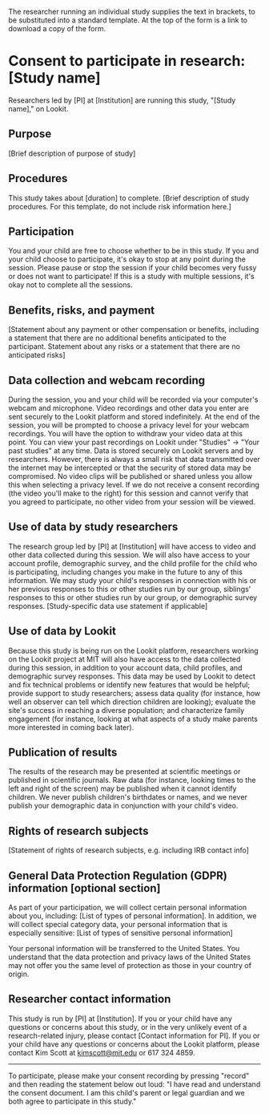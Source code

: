 The researcher running an individual study supplies the text in brackets, to be substituted into a standard template. At the top of the form is a link to download a copy of the form.

# Consent to participate in research: [Study name]

Researchers led by [PI] at [Institution] are running this study, "[Study name]," on Lookit.

## Purpose

[Brief description of purpose of study]

## Procedures

This study takes about [duration] to complete. [Brief description of study procedures. For this template, do not include risk information here.]

## Participation

You and your child are free to choose whether to be in this study. If you and your child choose to participate, it's okay to stop at any point during the session. Please pause or stop the session if your child becomes very fussy or does not want to participate! If this is a study with multiple sessions, it's okay not to complete all the sessions.

## Benefits, risks, and payment

[Statement about any payment or other compensation or benefits, including a statement that there are no additional benefits anticipated to the participant. Statement about any risks or a statement that there are no anticipated risks]

## Data collection and webcam recording

During the session, you and your child will be recorded via your computer's webcam and microphone. Video recordings and other data you enter are sent securely to the Lookit platform and stored indefinitely. At the end of the session, you will be prompted to choose a privacy level for your webcam recordings. You will have the option to withdraw your video data at this point. You can view your past recordings on Lookit under "Studies" -> "Your past studies" at any time.
Data is stored securely on Lookit servers and by researchers. However, there is always a small risk that data transmitted over the internet may be intercepted or that the security of stored data may be compromised.
No video clips will be published or shared unless you allow this when selecting a privacy level. If we do not receive a consent recording (the video you'll make to the right) for this session and cannot verify that you agreed to participate, no other video from your session will be viewed.

## Use of data by study researchers

The research group led by [PI] at [Institution] will have access to video and other data collected during this session. We will also have access to your account profile, demographic survey, and the child profile for the child who is participating, including changes you make in the future to any of this information. We may study your child's responses in connection with his or her previous responses to this or other studies run by our group, siblings' responses to this or other studies run by our group, or demographic survey responses.
[Study-specific data use statement if applicable]

## Use of data by Lookit 

Because this study is being run on the Lookit platform, researchers working on the Lookit project at MIT will also have access to the data collected during this session, in addition to your account data, child profiles, and demographic survey responses. This data may be used by Lookit to detect and fix technical problems or identify new features that would be helpful; provide support to study researchers; assess data quality (for instance, how well an observer can tell which direction children are looking); evaluate the site's success in reaching a diverse population; and characterize family engagement (for instance, looking at what aspects of a study make parents more interested in coming back later).

## Publication of results

The results of the research may be presented at scientific meetings or published in scientific journals. Raw data (for instance, looking times to the left and right of the screen) may be published when it cannot identify children. We never publish children's birthdates or names, and we never publish your demographic data in conjunction with your child's video.

## Rights of research subjects

[Statement of rights of research subjects, e.g. including IRB contact info]

## General Data Protection Regulation (GDPR) information [optional section]

As part of your participation, we will collect certain personal information about you, including: [List of types of personal information]. In addition, we will collect special category data, your personal information that is especially sensitive: [List of types of sensitive personal information]

Your personal information will be transferred to the United States. You understand that the data protection and privacy laws of the United States may not offer you the same level of protection as those in your country of origin.

## Researcher contact information

This study is run by [PI] at [Institution]. If you or your child have any questions or concerns about this study, or in the very unlikely event of a research-related injury, please contact [Contact information for PI]. 
If you or your child have any questions or concerns about the Lookit platform, please contact Kim Scott at kimscott@mit.edu or 617 324 4859.

---

To participate, please make your consent recording by pressing "record" and then reading the statement below out loud:
"I have read and understand the consent document. I am this child's parent or legal guardian and we both agree to participate in this study."
